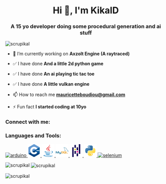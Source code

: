 <h1 align="center">Hi 👋, I'm KikalD</h1>
<h3 align="center">A 15 yo developer doing some procedural generation and ai stuff</h3>

<p align="left"> <img src="https://komarev.com/ghpvc/?username=scrupikal&label=Profile%20views&color=0e75b6&style=flat" alt="scrupikal" /> </p>

- 🔭 I’m currently working on **Axzolt Engine (A raytraced)**

- ✅ I have done **And a little 2d python game**

- ✅ I have done **An ai playing tic tac toe**

- ✅ I have done **A little vulkan engine**

- 📫 How to reach me **mauricetteboudiou@gmail.com**

- ⚡ Fun fact **I started coding at 10yo**

<h3 align="left">Connect with me:</h3>
<p align="left">
</p>

<h3 align="left">Languages and Tools:</h3>
<p align="left"> <a href="https://www.arduino.cc/" target="_blank" rel="noreferrer"> <img src="https://cdn.worldvectorlogo.com/logos/arduino-1.svg" alt="arduino" width="40" height="40"/> </a> <a href="https://www.w3schools.com/cpp/" target="_blank" rel="noreferrer"> <img src="https://raw.githubusercontent.com/devicons/devicon/master/icons/cplusplus/cplusplus-original.svg" alt="cplusplus" width="40" height="40"/> </a> <a href="https://www.java.com" target="_blank" rel="noreferrer"> <img src="https://raw.githubusercontent.com/devicons/devicon/master/icons/java/java-original.svg" alt="java" width="40" height="40"/> </a> <a href="https://www.mysql.com/" target="_blank" rel="noreferrer"> <img src="https://raw.githubusercontent.com/devicons/devicon/master/icons/mysql/mysql-original-wordmark.svg" alt="mysql" width="40" height="40"/> </a> <a href="https://pandas.pydata.org/" target="_blank" rel="noreferrer"> <img src="https://raw.githubusercontent.com/devicons/devicon/2ae2a900d2f041da66e950e4d48052658d850630/icons/pandas/pandas-original.svg" alt="pandas" width="40" height="40"/> </a> <a href="https://www.python.org" target="_blank" rel="noreferrer"> <img src="https://raw.githubusercontent.com/devicons/devicon/master/icons/python/python-original.svg" alt="python" width="40" height="40"/> </a> <a href="https://www.selenium.dev" target="_blank" rel="noreferrer"> <img src="https://raw.githubusercontent.com/detain/svg-logos/780f25886640cef088af994181646db2f6b1a3f8/svg/selenium-logo.svg" alt="selenium" width="40" height="40"/> </a> </p>

<p><img align="left" src="https://github-readme-stats.vercel.app/api/top-langs?username=scrupikal&show_icons=true&locale=en&layout=compact" alt="scrupikal" /></p>

<p>&nbsp;<img align="center" src="https://github-readme-stats.vercel.app/api?username=scrupikal&show_icons=true&locale=en" alt="scrupikal" /></p>

<p><img align="center" src="https://github-readme-streak-stats.herokuapp.com/?user=scrupikal&" alt="scrupikal" /></p>
